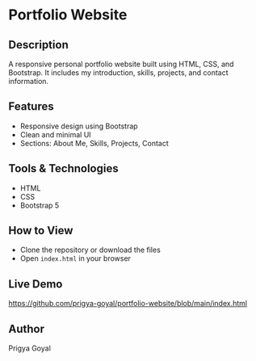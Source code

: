 # Portfolio Website

## Description
A responsive personal portfolio website built using HTML, CSS, and Bootstrap. It includes my introduction, skills, projects, and contact information.

## Features
- Responsive design using Bootstrap
- Clean and minimal UI
- Sections: About Me, Skills, Projects, Contact

## Tools & Technologies
- HTML
- CSS
- Bootstrap 5

## How to View
- Clone the repository or download the files
- Open `index.html` in your browser

## Live Demo
https://github.com/prigya-goyal/portfolio-website/blob/main/index.html

## Author
Prigya Goyal
